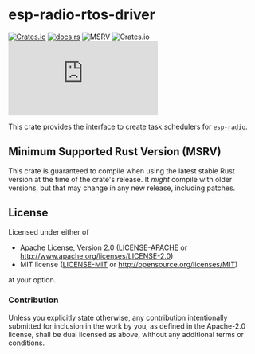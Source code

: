 # esp-radio-rtos-driver

[![Crates.io](https://img.shields.io/crates/v/esp-radio-rtos-driver?labelColor=1C2C2E&color=C96329&logo=Rust&style=flat-square)](https://crates.io/crates/esp-radio-rtos-driver)
[![docs.rs](https://img.shields.io/docsrs/esp-radio-rtos-driver?labelColor=1C2C2E&color=C96329&logo=rust&style=flat-square)](https://docs.espressif.com/projects/rust/esp-radio-rtos-driver/latest/)
![MSRV](https://img.shields.io/badge/MSRV-1.86.0-blue?labelColor=1C2C2E&style=flat-square)
![Crates.io](https://img.shields.io/crates/l/esp-radio-rtos-driver?labelColor=1C2C2E&style=flat-square)
[![Matrix](https://img.shields.io/matrix/esp-rs:matrix.org?label=join%20matrix&labelColor=1C2C2E&color=BEC5C9&logo=matrix&style=flat-square)](https://matrix.to/#/#esp-rs:matrix.org)

This crate provides the interface to create task schedulers for [`esp-radio`](https://crates.io/crates/esp-radio).

## Minimum Supported Rust Version (MSRV)

This crate is guaranteed to compile when using the latest stable Rust version at the time of the crate's release. It _might_ compile with older versions, but that may change in any new release, including patches.

## License

Licensed under either of

- Apache License, Version 2.0 ([LICENSE-APACHE](../LICENSE-APACHE) or
  http://www.apache.org/licenses/LICENSE-2.0)
- MIT license ([LICENSE-MIT](../LICENSE-MIT) or http://opensource.org/licenses/MIT)

at your option.

### Contribution

Unless you explicitly state otherwise, any contribution intentionally submitted for inclusion in the
work by you, as defined in the Apache-2.0 license, shall be dual licensed as above, without any
additional terms or conditions.
